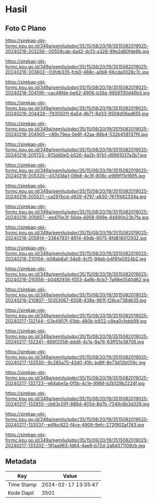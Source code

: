 # Hasil

## Foto C Plano

https://sirekap-obj-formc.kpu.go.id/349a/pemilu/pdpr/35/15/08/20/19/3515082019025-20240216-203256--00558cab-4ad2-4cf3-a328-99e2d80fde9b.jpg

https://sirekap-obj-formc.kpu.go.id/349a/pemilu/pdpr/35/15/08/20/19/3515082019025-20240216-203602--03fdb335-fcb0-488c-a0b8-66cda0028c7c.jpg

https://sirekap-obj-formc.kpu.go.id/349a/pemilu/pdpr/35/15/08/20/19/3515082019025-20240216-204106--cac48fde-be62-4906-b39a-9959700d46b0.jpg

https://sirekap-obj-formc.kpu.go.id/349a/pemilu/pdpr/35/15/08/20/19/3515082019025-20240216-204429--79355011-6a5d-4b71-8d33-9508d56ad655.jpg

https://sirekap-obj-formc.kpu.go.id/349a/pemilu/pdpr/35/15/08/20/19/3515082019025-20240216-204905--c89c79ea-0e8f-42aa-88b4-532b458137f6.jpg

https://sirekap-obj-formc.kpu.go.id/349a/pemilu/pdpr/35/15/08/20/19/3515082019025-20240216-205133--813dd0e0-b526-4a2b-97b1-d9981037a2b7.jpg

https://sirekap-obj-formc.kpu.go.id/349a/pemilu/pdpr/35/15/08/20/19/3515082019025-20240216-205320--d37d38a1-09b8-4c3f-908c-e999f11e1695.jpg

https://sirekap-obj-formc.kpu.go.id/349a/pemilu/pdpr/35/15/08/20/19/3515082019025-20240216-205521--ca297bcd-d929-4797-a830-7611f482334a.jpg

https://sirekap-obj-formc.kpu.go.id/349a/pemilu/pdpr/35/15/08/20/19/3515082019025-20240216-205657--eed70e3f-56da-4958-899e-44890e23b7fa.jpg

https://sirekap-obj-formc.kpu.go.id/349a/pemilu/pdpr/35/15/08/20/19/3515082019025-20240216-205914--33847931-8914-49db-9075-8fd816012932.jpg

https://sirekap-obj-formc.kpu.go.id/349a/pemilu/pdpr/35/15/08/20/19/3515082019025-20240216-210104--b08ab6a1-34e8-4cf5-94eb-b4f91e0924b2.jpg

https://sirekap-obj-formc.kpu.go.id/349a/pemilu/pdpr/35/15/08/20/19/3515082019025-20240216-210556--b0482936-f053-4a9b-8cb7-7a98e0540d62.jpg

https://sirekap-obj-formc.kpu.go.id/349a/pemilu/pdpr/35/15/08/20/19/3515082019025-20240216-210807--10353067-6508-438e-961f-f28ce738d635.jpg

https://sirekap-obj-formc.kpu.go.id/349a/pemilu/pdpr/35/15/08/20/19/3515082019025-20240217-132144--03e4907f-61bb-480b-b922-c8ea0cfebb99.jpg

https://sirekap-obj-formc.kpu.go.id/349a/pemilu/pdpr/35/15/08/20/19/3515082019025-20240217-132341--869f2058-ddd6-4c1e-9a76-63ff51e38706.jpg

https://sirekap-obj-formc.kpu.go.id/349a/pemilu/pdpr/35/15/08/20/19/3515082019025-20240217-132530--9c285a75-42d0-41fc-bd9f-8e73d12b059c.jpg

https://sirekap-obj-formc.kpu.go.id/349a/pemilu/pdpr/35/15/08/20/19/3515082019025-20240217-132723--e64abe1a-0f5b-4c1e-9986-b2b129b2224f.jpg

https://sirekap-obj-formc.kpu.go.id/349a/pemilu/pdpr/35/15/08/20/19/3515082019025-20240217-132855--cb63c091-889d-405d-8d7b-7349c6b3d326.jpg

https://sirekap-obj-formc.kpu.go.id/349a/pemilu/pdpr/35/15/08/20/19/3515082019025-20240217-133037--e4fbc822-f4ce-4909-9efc-272f902af783.jpg

https://sirekap-obj-formc.kpu.go.id/349a/pemilu/pdpr/35/15/08/20/19/3515082019025-20240217-133202--191aa963-fd64-4ae8-b72d-2a6d371109cb.jpg


## Metadata

| Key        | Value               |
| ---------- | ------------------- |
| Time Stamp | 2024-02-17 13:35:47 |
| Kode Dapil | 3501                |



